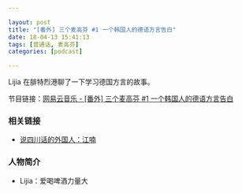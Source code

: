 ```yaml
---

layout: post
title: "[番外] 三个麦高芬 #1 一个韩国人的德语方言告白"
date: 18-04-13 15:41:13
tags: [普通话, 麦高芬]
categories: [podcast]

---
```


Lijia 在腓特烈港聊了一下学习德国方言的故事。

节目链接：[网易云音乐 - [番外] 三个麦高芬 #1 一个韩国人的德语方言告白](http://music.163.com/#/program?id=1368946283)

### 相关链接

- [ 说四川话的外国人：江喃](http://paper.people.com.cn/rmrbhwb/html/2008-02/14/content_43509877.htm)

### 人物简介

- Lijia：爱喝啤酒力量大